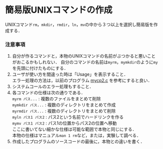 # 簡易版UNIXコマンドの作成

UNIXコマンド```rm```，```mkdir```，```rmdir```，```ln```，```mv```の中から３つ以上を選択し簡易版を作成する．<br>
### 注意事項
1. 自分が作るコマンドと，本物のUNIXコマンドの名前がぶつかると悪いことがおこるかもしれない．
自分のコマンドの名前は```myrm```，```mymkdir```のように```my```を先頭に付けたものにする．
2. ユーザが使い方を間違った時は「Usage」を表示すること．<br>
エラー処理の方法は，以前のプログラム
[mycp2.c](https://github.com/SysProIE4-2020/kadai3-sigeZZ/blob/master/mycp2.c)
を参考にすると良い．
3. システムコールのエラー処理もすること．
4. 各コマンドの仕様は次の通りである．<br>
```myrm パス...```  : 複数のファイルをまとめて削除<br>
```mymkdir パス...``` : 複数のディレクトリをまとめて作成<br>
```myrmdir パス...``` : 複数のディレクトリをまとめて削除<br>
```myln パス1 パス2``` : パス2という名前でハードリンクを作る<br>
```mymv パス1 パス2``` : パス1の位置からパス2の位置へ移動<br>
ここに書いてない細かな仕様は可能な範囲で本物と同じにする．<br>
本物の仕様はマニュアル```man 1 rm```など，または，実験して調べる．
5. 作成したプログラムのソースコードの最後に，本物との違いを書く．
